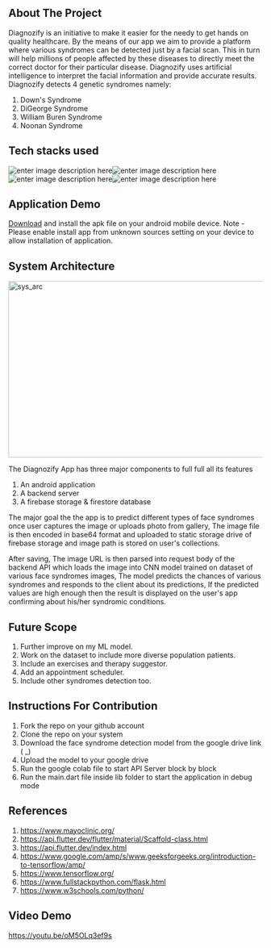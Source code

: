 ## About The Project
Diagnozify is an initiative to make it easier for the needy to get hands on quality healthcare.
By the means of our app we aim to provide a platform where various syndromes can be detected just by a facial scan. 
This in turn will help millions of people affected by these diseases to directly meet the correct doctor for their particular disease. 
Diagnozify uses artificial intelligence to interpret the facial information and provide accurate results. 
Diagnozify detects 4 genetic syndromes namely:
 1. Down's Syndrome
 2. DiGeorge Syndrome
 3. William Buren Syndrome 
 4. Noonan Syndrome 


## Tech stacks used 



![enter image description here](https://img.icons8.com/fluency/52/flutter.png)![enter image description here](https://img.icons8.com/color/54/firebase.png)![enter image description here](https://img.icons8.com/color/54/tensorflow.png)![enter image description here](https://img.icons8.com/stickers/54/python.png)



## Application Demo 

[Download](asdasd) and install the apk file on your android mobile device.
Note - Please enable install app from unknown sources setting on your device to allow installation of application. 
 

## System Architecture 

<img width="800" alt="sys_arc" src="https://user-images.githubusercontent.com/88512639/217721243-89f04afa-221d-46b9-9ca4-9034799b78c4.png" height=350 width=400>

The Diagnozify App has three major components to full full all its features 
1. An android application 
2. A backend server
3. A firebase storage & firestore database 

The major goal the the app is to predict different types of face syndromes once user captures the image or uploads photo from gallery, The image file is then encoded in base64 format and uploaded to static storage drive of firebase storage and image path is stored on user's collections. 



After saving, The image URL is then parsed into request body of the backend API which loads the image into CNN model trained on dataset of various face syndromes images, The model predicts the chances of various syndromes and responds to the client about its predictions, If the predicted values are high enough then the result is displayed on the user's app confirming about his/her syndromic conditions. 


## Future Scope
 1. Further improve on my ML model.
 2. Work on the dataset to include more diverse population patients.
 3. Include an exercises and therapy suggestor.
 4. Add an appointment scheduler.
 5. Include other syndromes detection too.


## Instructions For Contribution


 1. Fork the repo on your github account
 2. Clone the repo on your system 
 3. Download the face syndrome detection model from the google drive link ( _)
 4. Upload the model to your google drive 
 5. Run the google colab file to start API Server block by block
 6. Run the main.dart file inside lib folder to start the application in debug mode

## References 

 1. https://www.mayoclinic.org/
 2. https://api.flutter.dev/flutter/material/Scaffold-class.html
 3. https://api.flutter.dev/index.html
 4. https://www.google.com/amp/s/www.geeksforgeeks.org/introduction-to-tensorflow/amp/
 5. https://www.tensorflow.org/
 6. https://www.fullstackpython.com/flask.html
 7. https://www.w3schools.com/python/

## Video Demo 
  https://youtu.be/oM5OLq3ef9s
 
